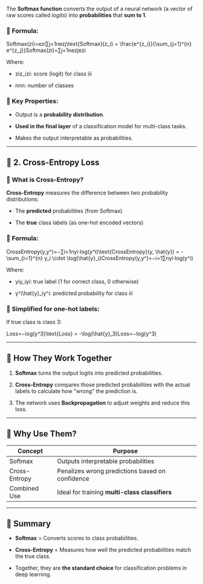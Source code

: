 The **Softmax function** converts the output of a neural network (a vector of raw scores called _logits_) into **probabilities** that **sum to 1**.

### 🔹 Formula:

Softmax(zi)=ezi∑j=1nezj\text{Softmax}(z_i) = \frac{e^{z_i}}{\sum_{j=1}^{n} e^{z_j}}Softmax(zi​)=∑j=1n​ezj​ezi​​

Where:

- ziz_izi​: score (logit) for class iii
    
- nnn: number of classes
    

### 🔹 Key Properties:

- Output is a **probability distribution**.
    
- **Used in the final layer** of a classification model for multi-class tasks.
    
- Makes the output interpretable as probabilities.
    

---

## 🔸 **2. Cross-Entropy Loss**

### 🔹 What is Cross-Entropy?

**Cross-Entropy** measures the difference between two probability distributions:

- The **predicted** probabilities (from Softmax)
    
- The **true** class labels (as one-hot encoded vectors)
    

### 🔹 Formula:

CrossEntropy(y,y^)=−∑i=1nyi⋅log⁡(y^i)\text{CrossEntropy}(y, \hat{y}) = - \sum_{i=1}^{n} y_i \cdot \log(\hat{y}_i)CrossEntropy(y,y^​)=−i=1∑n​yi​⋅log(y^​i​)

Where:

- yiy_iyi​: true label (1 for correct class, 0 otherwise)
    
- y^i\hat{y}_iy^​i​: predicted probability for class iii
    

### 🔹 Simplified for one-hot labels:

If true class is class 3:

Loss=−log⁡(y^3)\text{Loss} = -\log(\hat{y}_3)Loss=−log(y^​3​)

---

## 🔁 **How They Work Together**

1. **Softmax** turns the output logits into predicted probabilities.
    
2. **Cross-Entropy** compares those predicted probabilities with the actual labels to calculate how "wrong" the prediction is.
    
3. The network uses **Backpropagation** to adjust weights and reduce this loss.
    

---

## 🧠 **Why Use Them?**

|Concept|Purpose|
|---|---|
|Softmax|Outputs interpretable probabilities|
|Cross-Entropy|Penalizes wrong predictions based on confidence|
|Combined Use|Ideal for training **multi-class classifiers**|

---

## 🔹 Summary

- **Softmax** = Converts scores to class probabilities.
    
- **Cross-Entropy** = Measures how well the predicted probabilities match the true class.
    
- Together, they are **the standard choice** for classification problems in deep learning.